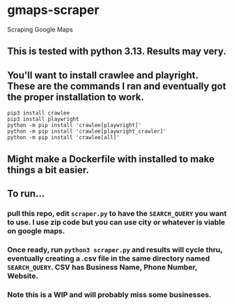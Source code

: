 # gmaps-scraper
Scraping Google Maps

## This is tested with python 3.13. Results may very.
## You'll want to install crawlee and playright. These are the commands I ran and eventually got the proper installation to work.
```
pip3 install crawlee
pip3 install playwright
python -m pip install 'crawlee[playwright]'
python -m pip install 'crawlee[playwright_crawler]'
python -m pip install 'crawlee[all]'
```

## Might make a Dockerfile with installed to make things a bit easier.

## To run...
### pull this repo, edit `scraper.py` to have the `SEARCH_QUERY` you want to use. I use zip code but you can use city or whatever is viable on google maps.
### Once ready, run `python3 scraper.py` and results will cycle thru, eventually creating a .csv file in the same directory named `SEARCH_QUERY`. CSV has Business Name, Phone Number, Website.

### Note this is a WIP and will probably miss some businesses.
